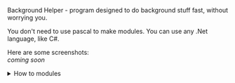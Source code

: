 
Background Helper - program designed to do background stuff fast, without worrying you.

You don't need to use pascal to make modules. You can use any .Net language, like C#.

Here are some screenshots:\
*coming soon*

<details>
<summary>
How to modules
</summary>

BHModules are different paths of BH that can do stuff.\
From programming perspective - they are managed classes in .Net .dll file.

To create BHModule - you need to create folder in "Modules" folder.\
And in it - create .dll in any .Net language (like C#, i am, personally, using PascalABC.Net)

All classes derived from BHModule (it's in `BHModuleData.dll`),\
that have constructor without parameters - would turn into BHModules.

You can have multiple .dll's in 1 folder\
and multiple modules in 1 .dll,\
but it's not advised.

Any BHModule MUST override:

- method StartUp - executed every time module turn's on
- method ShutDown - executed every time module turn's off
- property Name - unique name

---
</details>

